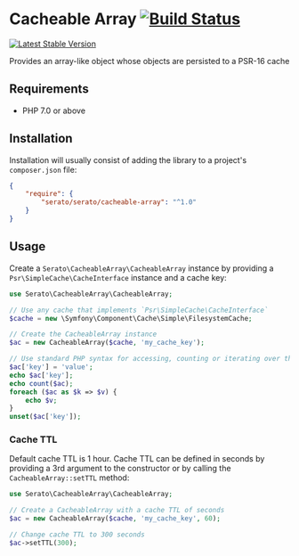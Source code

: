 # Cacheable Array [![Build Status](https://travis-ci.org/serato/php-cacheable-array.svg?branch=master)](https://travis-ci.org/serato/php-cacheable-array)

[![Latest Stable Version](https://img.shields.io/packagist/v/serato/php-cacheable-array.svg)](https://packagist.org/packages/serato/php-cacheable-array)

Provides an array-like object whose objects are persisted to a PSR-16 cache

## Requirements

* PHP 7.0 or above

## Installation

Installation will usually consist of adding the library to a project's `composer.json` file:

```json
{
    "require": {
        "serato/serato/cacheable-array": "^1.0"
    }
}
```

## Usage

Create a `Serato\CacheableArray\CacheableArray` instance by providing a `Psr\SimpleCache\CacheInterface` instance and a cache key:

```php
use Serato\CacheableArray\CacheableArray;

// Use any cache that implements `Psr\SimpleCache\CacheInterface`
$cache = new \Symfony\Component\Cache\Simple\FilesystemCache;

// Create the CacheableArray instance
$ac = new CacheableArray($cache, 'my_cache_key');

// Use standard PHP syntax for accessing, counting or iterating over the CacheableArray instance
$ac['key'] = 'value';
echo $ac['key'];
echo count($ac);
foreach ($ac as $k => $v) {
    echo $v;
}
unset($ac['key']);
```

### Cache TTL

Default cache TTL is 1 hour. Cache TTL can be defined in seconds by providing a 3rd argument to the constructor or by calling the `CacheableArray::setTTL` method:

```php
use Serato\CacheableArray\CacheableArray;

// Create a CacheableArray with a cache TTL of seconds
$ac = new CacheableArray($cache, 'my_cache_key', 60);

// Change cache TTL to 300 seconds
$ac->setTTL(300);
```